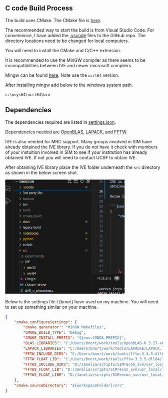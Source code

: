 ## C code Build Process  

The build uses CMake. The CMake file is [here](../src/CMakeLists.txt).  

The recommended way to start the build is from Visual Studio Code. For convenience, I have added the [.vscode](../.vscode) files to the GitHub repo. The directory locations need to be changed for local computers.

You will need to install the CMake and C/C++ extension. 

It is recommended to use the MinGW compiler as there seems to be incompatibilities between IVE and newer microsoft compilers.  

Mingw can be found [here](https://www.msys2.org/docs/environments/).  Note use the ```ucrt64``` version.  

After installing mingw add below to the windows system path. 

```
c:\msys64\ucrt64\bin
```

## Dependencies  

The dependencies required are listed in [settings.json](../.vscode/settings.json).  

Dependencies needed are [OpenBLAS](https://www.openblas.net/), [LAPACK](https://www.netlib.org/lapack/), and [FFTW](https://www.fftw.org/).  

IVE is also needed for MRC support.  Many groups involved in SIM have already obtained the IVE library.  If you do not have it check with members of your instuition involved in SIM to see if your institution has already obtained IVE.  If not you will need to contact UCSF to obtain IVE.  

After obtaining IVE library place the IVE folder underneath the ```src``` directory as shown in the below screen shot. 

![](./figures/ive_location.png)

Below is the settings file I (bnort) have used on my machine.   You will need to set up something similar on your machine. 

```json
{
    "cmake.configureSettings": {
        "cmake.generator": "MinGW Makefiles",
        "CMAKE_BUILD_TYPE": "Debug",
        "CMAKE_INSTALL_PREFIX": "${env:CONDA_PREFIX}",
        "BLAS_LIBRARIES": "C:/Users/bnort/work/tools/OpenBLAS-0.3.27-x64/lib/libopenblas.lib",
        "LAPACK_LIBRARIES": "C:/Users/bnort/work/tools/LAPACKE/LAPACK.lib",
        "FFTW_INCLUDE_DIRS": "C:/Users/bnort/work/tools/fftw-3.3.5-dll64",
        "FFTW_FLOAT_LIB": "C:/Users/bnort/work/tools/fftw-3.3.5-dll64/libfftw3f-3.lib",
        "FFTW2_INCLUDE_DIRS": "D:/Janelia/scripts/SIMrecon_svn/usr_local/include",
        "FFTW2_FLOAT_LIB": "D:/Janelia/scripts/SIMrecon_svn/usr_local/lib/libsfftw.lib",
        "FFTW2_FLOAT_LIBR": "D:/Janelia/scripts/SIMrecon_svn/usr_local/lib/libsrfftw.lib"
    },
    "cmake.sourceDirectory": "${workspaceFolder}/src"
}
```

